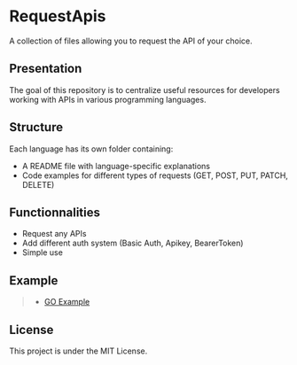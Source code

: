 # RequestApis
A collection of files allowing you to request the API of your choice.

## Presentation
The goal of this repository is to centralize useful resources for developers working with APIs in various programming languages.

## Structure
Each language has its own folder containing:

- A README file with language-specific explanations
- Code examples for different types of requests (GET, POST, PUT, PATCH, DELETE)

## Functionnalities
- Request any APIs
- Add different auth system (Basic Auth, Apikey, BearerToken)
- Simple use

## Example
> - [GO Example](./GO/README.md)

## License
This project is under the MIT License.
